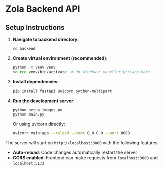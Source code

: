 # Zola Backend API

## Setup Instructions

1. **Navigate to backend directory:**

   ```bash
   cd backend
   ```

2. **Create virtual environment (recommended):**

   ```bash
   python -m venv venv
   source venv/bin/activate  # On Windows: venv\Scripts\activate
   ```

3. **Install dependencies:**

   ```bash
   pip install fastapi uvicorn python-multipart
   ```

4. **Run the development server:**

   ```bash
   python setup_images.py
   python main.py
   ```

   Or using uvicorn directly:

   ```bash
   uvicorn main:app --reload --host 0.0.0.0 --port 8000
   ```

The server will start on `http://localhost:8000` with the following features:

- **Auto-reload**: Code changes automatically restart the server
- **CORS enabled**: Frontend can make requests from `localhost:3000` and `localhost:5173`
